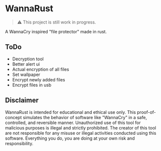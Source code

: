 # WannaRust
> ⚠️ This project is still work in progress.

A WannaCry inspired "file protector" made in rust.

## ToDo
- Decryption tool
- Better alert ui
- Actual encryption of all files
- Set wallpaper
- Encrypt newly added files
- Encrypt files in usb

## Disclaimer
WannaRust is intended for educational and ethical use only. This proof-of-concept simulates the behavior of software like "WannaCry" in a safe, controlled, and reversible manner. Unauthorized use of this tool for malicious purposes is illegal and strictly prohibited. The creator of this tool are not responsible for any misuse or illegal activities conducted using this software. ​Everything you do, you are doing at your own risk and responsibility.